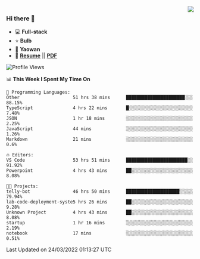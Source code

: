 <img align="right" src="https://github-readme-stats.vercel.app/api?username=LolipopJ&show_icons=true&count_private=true&hide_title=true&include_all_commits=true&theme=vue">

### Hi there 👋

- :computer: **Full-stack**
- :star: **Bulb**
- :pill: **Yaowan**
- :milky_way: [**Resume**](https://lolipopj.github.io/resume/) || [**PDF**](https://cdn.jsdelivr.net/gh/lolipopj/resume/export/resume-en.pdf)

<!--START_SECTION:waka-->
![Profile Views](http://img.shields.io/badge/Profile%20Views-239-blue)

📊 **This Week I Spent My Time On** 

```text
💬 Programming Languages: 
Other                    51 hrs 38 mins      ██████████████████████░░░   88.15% 
TypeScript               4 hrs 22 mins       █░░░░░░░░░░░░░░░░░░░░░░░░   7.48% 
JSON                     1 hr 18 mins        ░░░░░░░░░░░░░░░░░░░░░░░░░   2.25% 
JavaScript               44 mins             ░░░░░░░░░░░░░░░░░░░░░░░░░   1.26% 
Markdown                 21 mins             ░░░░░░░░░░░░░░░░░░░░░░░░░   0.6%

🔥 Editors: 
VS Code                  53 hrs 51 mins      ███████████████████████░░   91.92% 
Powerpoint               4 hrs 43 mins       ██░░░░░░░░░░░░░░░░░░░░░░░   8.08%

🐱‍💻 Projects: 
telly-bot                46 hrs 50 mins      ████████████████████░░░░░   79.94% 
lab-code-deployment-syste5 hrs 26 mins       ██░░░░░░░░░░░░░░░░░░░░░░░   9.28% 
Unknown Project          4 hrs 43 mins       ██░░░░░░░░░░░░░░░░░░░░░░░   8.08% 
startup                  1 hr 16 mins        ░░░░░░░░░░░░░░░░░░░░░░░░░   2.19% 
notebook                 17 mins             ░░░░░░░░░░░░░░░░░░░░░░░░░   0.51%

```


 Last Updated on 24/03/2022 01:13:27 UTC
<!--END_SECTION:waka-->
